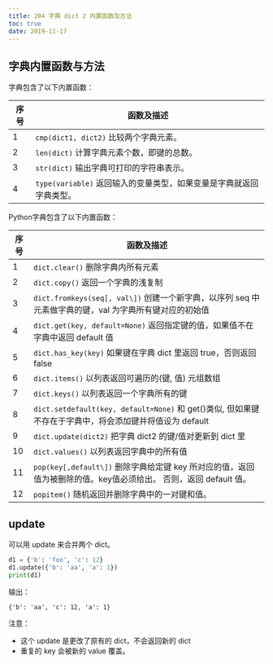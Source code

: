 ```yaml
---
title: 204 字典 dict 2 内置函数及方法
toc: true
date: 2019-11-17
---
```


## 字典内置函数与方法

字典包含了以下内置函数：

| 序号 | 函数及描述                                                   |
| ---- | ------------------------------------------------------------ |
| 1    | `cmp(dict1, dict2)` 比较两个字典元素。 |
| 2    | `len(dict)` 计算字典元素个数，即键的总数。 |
| 3    | `str(dict)` 输出字典可打印的字符串表示。 |
| 4    | `type(variable)` 返回输入的变量类型，如果变量是字典就返回字典类型。 |






Python字典包含了以下内置函数：

| 序号 | 函数及描述                                                   |
| ---- | ------------------------------------------------------------ |
| 1    | `dict.clear()` 删除字典内所有元素 |
| 2    | `dict.copy()` 返回一个字典的浅复制 |
| 3    | `dict.fromkeys(seq[, val\])` 创建一个新字典，以序列 seq 中元素做字典的键，val 为字典所有键对应的初始值 |
| 4    | `dict.get(key, default=None)` 返回指定键的值，如果值不在字典中返回 default 值 |
| 5    | `dict.has_key(key)` 如果键在字典 dict 里返回 true，否则返回 false |
| 6    | `dict.items()` 以列表返回可遍历的(键, 值) 元组数组 |
| 7    | `dict.keys()` 以列表返回一个字典所有的键 |
| 8    | `dict.setdefault(key, default=None)` 和 get()类似, 但如果键不存在于字典中，将会添加键并将值设为 default |
| 9    | `dict.update(dict2)` 把字典 dict2 的键/值对更新到 dict 里 |
| 10   | `dict.values()` 以列表返回字典中的所有值 |
| 11   | `pop(key[,default\])` 删除字典给定键 key 所对应的值，返回值为被删除的值。key值必须给出。 否则，返回 default 值。 |
| 12   | `popitem()` 随机返回并删除字典中的一对键和值。 |



## update

可以用 update 来合并两个 dict。


```py
d1 = {'b': 'foo', 'c': 12}
d1.update({'b': 'aa', 'a': 1})
print(d1)
```

输出：

```
{'b': 'aa', 'c': 12, 'a': 1}
```

注意：

- 这个 update 是更改了原有的 dict，不会返回新的 dict
- 重复的 key 会被新的 value 覆盖。
